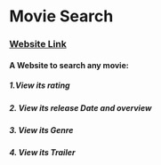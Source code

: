 # Movie Search

### [Website Link](https://movie--search.herokuapp.com/)

#### A Website to search any movie:
##### 1.View its rating
##### 2. View its release Date and overview
##### 3. View its Genre
##### 4. View its Trailer
